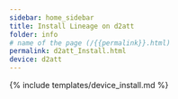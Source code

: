 ```yaml
---
sidebar: home_sidebar
title: Install Lineage on d2att
folder: info
# name of the page (/{{permalink}}.html)
permalink: d2att_Install.html
device: d2att
---
```

{% include templates/device_install.md %}
